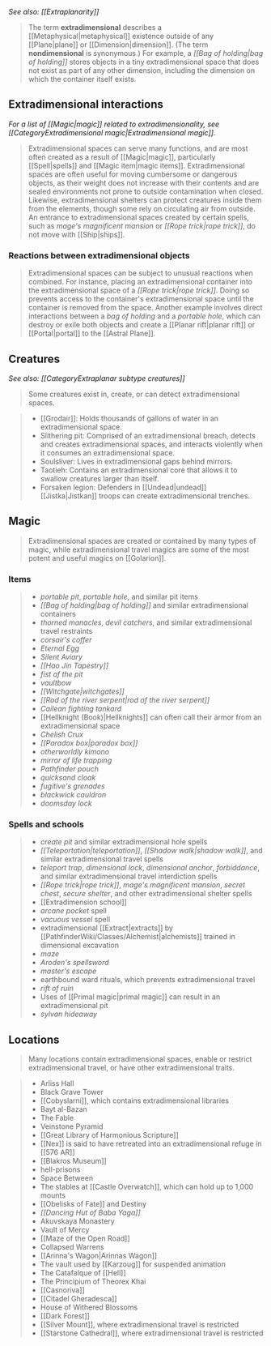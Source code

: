 *See also: [[Extraplanarity]]*
> The term **extradimensional** describes a [[Metaphysical|metaphysical]] existence outside of any [[Plane|plane]] or [[Dimension|dimension]]. (The term **nondimensional** is synonymous.) For example, a *[[Bag of holding|bag of holding]]* stores objects in a tiny extradimensional space that does not exist as part of any other dimension, including the dimension on which the container itself exists.



## Extradimensional interactions

*For a list of [[Magic|magic]] related to extradimensionality, see [[CategoryExtradimensional magic|Extradimensional magic]].*
> Extradimensional spaces can serve many functions, and are most often created as a result of [[Magic|magic]], particularly [[Spell|spells]] and [[Magic item|magic items]].
> Extradimensional spaces are often useful for moving cumbersome or dangerous objects, as their weight does not increase with their contents and are sealed environments not prone to outside contamination when closed. Likewise, extradimensional shelters can protect creatures inside them from the elements, though some rely on circulating air from outside.
> An entrance to extradimensional spaces created by certain spells, such as *mage's magnificent mansion* or *[[Rope trick|rope trick]]*, do not move with [[Ship|ships]].


### Reactions between extradimensional objects

> Extradimensional spaces can be subject to unusual reactions when combined. For instance, placing an extradimensional container into the extradimensional space of a *[[Rope trick|rope trick]]*. Doing so prevents access to the container's extradimensional space until the container is removed from the space. Another example involves direct interactions between a *bag of holding* and a *portable hole*, which can destroy or exile both objects and create a [[Planar rift|planar rift]] or [[Portal|portal]] to the [[Astral Plane]].


## Creatures

*See also: [[CategoryExtraplanar subtype creatures]]*
> Some creatures exist in, create, or can detect extradimensional spaces.

> - [[Grodair]]: Holds thousands of gallons of water in an extradimensional space.
> - Slithering pit: Comprised of an extradimensional breach, detects and creates extradimensional spaces, and interacts violently when it consumes an extradimensional space.
> - Soulsliver: Lives in extradimensional gaps behind mirrors.
> - Taotieh: Contains an extradimensional core that allows it to swallow creatures larger than itself.
> - Forsaken legion: Defenders in [[Undead|undead]] [[Jistka|Jistkan]] troops can create extradimensional trenches.

## Magic

> Extradimensional spaces are created or contained by many types of magic, while extradimensional travel magics are some of the most potent and useful magics on [[Golarion]].


### Items

> - *portable pit*, *portable hole*, and similar pit items
> - *[[Bag of holding|bag of holding]]* and similar extradimensional containers
> - *thorned manacles*, *devil catchers*, and similar extradimensional travel restraints
> - *corsair's coffer*
> - *Eternal Egg*
> - *Silent Aviary*
> - *[[Hao Jin Tapestry]]*
> - *fist of the pit*
> - *vaultbow*
> - *[[Witchgate|witchgates]]*
> - *[[Rod of the river serpent|rod of the river serpent]]*
> - *Cailean fighting tankard*
> - [[Hellknight (Book)|Hellknights]] can often call their armor from an extradimensional space
> - *Chelish Crux*
> - *[[Paradox box|paradox box]]*
> - *otherworldly kimono*
> - *mirror of life trapping*
> - *Pathfinder pouch*
> - *quicksand cloak*
> - *fugitive's grenades*
> - *blackwick cauldron*
> - *doomsday lock*

### Spells and schools

> - *create pit* and similar extradimensional hole spells
> - *[[Teleportation|teleportation]]*, *[[Shadow walk|shadow walk]]*, and similar extradimensional travel spells
> - *teleport trap*, *dimensional lock*, *dimensional anchor*, *forbiddance*, and similar extradimensional travel interdiction spells
> - *[[Rope trick|rope trick]]*, *mage's magnificent mansion*, *secret chest*, *secure shelter*, and other extradimensional shelter spells
> - [[Extradimension school]]
> - *arcane pocket* spell
> - *vacuous vessel* spell
> - extradimensional [[Extract|extracts]] by [[PathfinderWiki/Classes/Alchemist|alchemists]] trained in dimensional excavation
> - *maze*
> - *Aroden's spellsword*
> - *master's escape*
> - earthbound ward rituals, which prevents extradimensional travel
> - *rift of ruin*
> - Uses of [[Primal magic|primal magic]] can result in an extradimensional pit
> - *sylvan hideaway*

## Locations

> Many locations contain extradimensional spaces, enable or restrict extradimensional travel, or have other extradimensional traits.

> - Arliss Hall
> - Black Grave Tower
> - [[Cobyslarni]], which contains extradimensional libraries
> - Bayt al-Bazan
> - The Fable
> - Veinstone Pyramid
> - [[Great Library of Harmonious Scripture]]
> - [[Nex]] is said to have retreated into an extradimensional refuge in [[576 AR]]
> - [[Blakros Museum]]
> - hell-prisons
> - Space Between
> - The stables at [[Castle Overwatch]], which can hold up to 1,000 mounts
> - [[Obelisks of Fate]] and Destiny
> - *[[Dancing Hut of Baba Yaga]]*
> - Akuvskaya Monastery
> - Vault of Mercy
> - [[Maze of the Open Road]]
> - Collapsed Warrens
> - [[Arinna's Wagon|Arinnas Wagon]]
> - The vault used by [[Karzoug]] for suspended animation
> - The Catafalque of [[Hell]]
> - The Principium of Theorex Khai
> - [[Casnoriva]]
> - [[Citadel Gheradesca]]
> - House of Withered Blossoms
> - [[Dark Forest]]
> - [[Silver Mount]], where extradimensional travel is restricted
> - [[Starstone Cathedral]], where extradimensional travel is restricted







